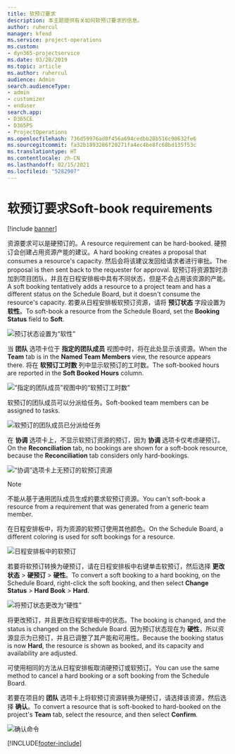 ```yaml
---
title: 软预订要求
description: 本主题提供有关如何软预订要求的信息。
author: ruhercul
manager: kfend
ms.service: project-operations
ms.custom:
- dyn365-projectservice
ms.date: 03/28/2019
ms.topic: article
ms.author: ruhercul
audience: Admin
search.audienceType:
- admin
- customizer
- enduser
search.app:
- D365CE
- D365PS
- ProjectOperations
ms.openlocfilehash: 736d59976ad0f456a694cedbb28b516c90632fe6
ms.sourcegitcommit: fa32b1893286f20271fa4ec4be8fc68bd135f53c
ms.translationtype: HT
ms.contentlocale: zh-CN
ms.lasthandoff: 02/15/2021
ms.locfileid: "5282907"
---
```

# <a name="soft-book-requirements"></a><span data-ttu-id="403bf-103">软预订要求</span><span class="sxs-lookup"><span data-stu-id="403bf-103">Soft-book requirements</span></span>

[!include [banner](../includes/psa-now-project-operations.md)]

<span data-ttu-id="403bf-104">资源要求可以是硬预订的。</span><span class="sxs-lookup"><span data-stu-id="403bf-104">A resource requirement can be hard-booked.</span></span> <span data-ttu-id="403bf-105">硬预订会创建占用资源产能的建议。</span><span class="sxs-lookup"><span data-stu-id="403bf-105">A hard booking creates a proposal that consumes a resource's capacity.</span></span> <span data-ttu-id="403bf-106">然后会将该建议发回给请求者进行审批。</span><span class="sxs-lookup"><span data-stu-id="403bf-106">The proposal is then sent back to the requester for approval.</span></span> <span data-ttu-id="403bf-107">软预订将资源暂时添加到项目团队，并且在日程安排板中具有不同状态，但是不会占用该资源的产能。</span><span class="sxs-lookup"><span data-stu-id="403bf-107">A soft booking tentatively adds a resource to a project team and has a different status on the Schedule Board, but it doesn't consume the resource's capacity.</span></span> <span data-ttu-id="403bf-108">若要从日程安排板软预订资源，请将 **预订状态** 字段设置为 **软性**。</span><span class="sxs-lookup"><span data-stu-id="403bf-108">To soft-book a resource from the Schedule Board, set the **Booking Status** field to **Soft**.</span></span>

![预订状态设置为“软性”](media/Resource-Management-image77.png)

<span data-ttu-id="403bf-110">当 **团队** 选项卡位于 **指定的团队成员** 视图中时，将在此处显示该资源。</span><span class="sxs-lookup"><span data-stu-id="403bf-110">When the **Team** tab is in the **Named Team Members** view, the resource appears there.</span></span> <span data-ttu-id="403bf-111">将在 **软预订工时数** 列中显示软预订的工时数。</span><span class="sxs-lookup"><span data-stu-id="403bf-111">The soft-booked hours are reported in the **Soft Booked Hours** column.</span></span>

![“指定的团队成员”视图中的“软预订工时数”](media/Resource-Management-image78.png)

<span data-ttu-id="403bf-113">软预订的团队成员可以分派给任务。</span><span class="sxs-lookup"><span data-stu-id="403bf-113">Soft-booked team members can be assigned to tasks.</span></span>

![软预订的团队成员已分派给任务](media/Resource-Management-image79.png)

<span data-ttu-id="403bf-115">在 **协调** 选项卡上，不显示软预订资源的预订，因为 **协调** 选项卡仅考虑硬预订。</span><span class="sxs-lookup"><span data-stu-id="403bf-115">On the **Reconciliation** tab, no bookings are shown for a soft-book resource, because the **Reconciliation** tab considers only hard-bookings.</span></span>

![“协调”选项卡上无预订的软预订资源](media/Resource-Management-image80.png)

> [!NOTE]
> <span data-ttu-id="403bf-117">不能从基于通用团队成员生成的要求软预订资源。</span><span class="sxs-lookup"><span data-stu-id="403bf-117">You can't soft-book a resource from a requirement that was generated from a generic team member.</span></span>

<span data-ttu-id="403bf-118">在日程安排板中，将为资源的软预订使用其他颜色。</span><span class="sxs-lookup"><span data-stu-id="403bf-118">On the Schedule Board, a different coloring is used for soft bookings for a resource.</span></span>

![日程安排板中的软预订](media/Resource-Management-image81.png)

<span data-ttu-id="403bf-120">若要将软预订转换为硬预订，请在日程安排板中右键单击软预订，然后选择 **更改状态** \> **硬预订** \> **硬性**。</span><span class="sxs-lookup"><span data-stu-id="403bf-120">To convert a soft booking to a hard booking, on the Schedule Board, right-click the soft booking, and then select **Change Status** \> **Hard Book** \> **Hard**.</span></span>

![将预订状态更改为“硬性”](media/Resource-Management-image82.png)

<span data-ttu-id="403bf-122">将更改预订，并且更改日程安排板中的状态。</span><span class="sxs-lookup"><span data-stu-id="403bf-122">The booking is changed, and the status is changed on the Schedule Board.</span></span> <span data-ttu-id="403bf-123">因为预订状态现在为 **硬性**，所以资源显示为已预订，并且已调整了其产能和可用性。</span><span class="sxs-lookup"><span data-stu-id="403bf-123">Because the booking status is now **Hard**, the resource is shown as booked, and its capacity and availability are adjusted.</span></span>

<span data-ttu-id="403bf-124">可使用相同的方法从日程安排板取消硬预订或软预订。</span><span class="sxs-lookup"><span data-stu-id="403bf-124">You can use the same method to cancel a hard booking or a soft booking from the Schedule Board.</span></span>

<span data-ttu-id="403bf-125">若要在项目的 **团队** 选项卡上将软预订资源转换为硬预订，请选择该资源，然后选择 **确认**。</span><span class="sxs-lookup"><span data-stu-id="403bf-125">To convert a resource that is soft-booked to hard-booked on the project's **Team** tab, select the resource, and then select **Confirm**.</span></span>

![确认命令](media/Resource-Management-image83.png)


[!INCLUDE[footer-include](../includes/footer-banner.md)]